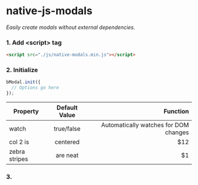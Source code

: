 # native-js-modals
_Easily create modals without external dependencies._

### 1. Add &lt;script&gt; tag
```html
<script src="./js/native-modals.min.js"></script>
```

### 2. Initialize
```javascript
bModal.init({
  // Options go here
});
```


| Property        | Default Value           | Function  |
| --------------- |:-----------------------:| ---------:|
| watch      | true/false | Automatically watches for DOM changes |
| col 2 is      | centered      |   $12 |
| zebra stripes | are neat      |    $1 |

### 3.